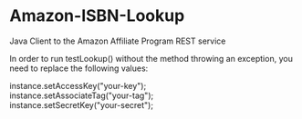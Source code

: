 # Amazon-ISBN-Lookup
Java Client to the Amazon Affiliate Program REST service

In order to run testLookup() without the method throwing an exception, you need to replace the following values:

instance.setAccessKey("your-key");<br/>
instance.setAssociateTag("your-tag");<br/>
instance.setSecretKey("your-secret");

